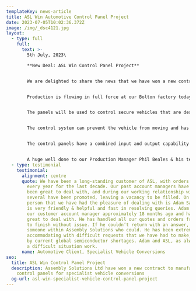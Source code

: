 ```yaml
---
templateKey: news-article
title: ASL Win Automotive Control Panel Project
date: 2023-07-05T10:02:36.372Z
image: /img/_dsc4121.jpg
layout:
  - type: full
    full:
      text: >-
        5th July, 2023\

        **N﻿ew Deal: ASL Win Control Panel Project**


        We are delighted to share the news that we have won a new contract to manufacture 50 control panels for use in specialist vehicle conversions.


        Production is flowing in full force at our Bolton factory today, and the collaboration between colleagues has never looked so good. Our skilled operators are hard at work with some demanding delivery dates to hit, but all parts are in and things are moving at a positive pace.


        The panels will be used to control secure vehicles that are designed to carry cash and valuables and they control everything on the vehicle regarding the conversion. There is a biometric fingerprint unit that communicates with the panel, so the system knows if the correct person is entering the vehicle. Only the first 1 or 2 crew members that register on the vehicle in the morning can access the vehicle even if another employee tries to access the vehicle. The system regulates entry and exit as well as how many lockers are opened within a given time. The system utilises an HMI screen which allows the crew to control certain aspects of the system, and relays information about the status of the system to the crew in the event of an issue. The crew can then take action to rectify any issues.


        The control system can prevent the vehicle from moving and has different modes that can be controlled by a code exchange mechanism (crew must contact the depot for a code). The system can also be remotely connected for diagnostic purposes and release the side door when the crew lock their ignition key on the vehicle. There are 162 inputs and outputs used on these vehicles, meaning there is 162 switches, sensors, solenoids, siren, LED indicators, chassis control signals (for locking and unlocking, engine stop, throttle control) fitted to the vehicle that this system uses to monitor and control every aspect of the vehicle conversion.


        The control panels have a combined input and output capability of 200 inputs and outputs utilising IO link sensors, which have the ability to measure distances within the sensor detection range, as well as report the state of the sensor to the control system including errors and incorrect adjustment. This data can be used to report issues and defect to a service agent. The control system uses a Human Machine Interface which relays data to the operator allowing them to act when required, or to allow control of certain aspects of the system. All the panels are connected via both EtherCAT and EtherNET with remote accessibility for diagnostic purposes.


        A huge well done to our Production Manager Phil Beales & his team for getting operations efficiently up and running, and also our Technical Manager Damien Walsh whose expertise has been significant to pull this project off successfully.
  - type: testimonial
    testimonial:
      alignment: centre
      quote: We have been a long-standing customer of ASL, with orders being submitted
        every year for the last decade. Our past account managers have always
        been great to deal with, and during our working relationship with ASL,
        several have been promoted, leaving a vacancy to be filled. On such
        person that we have had the pleasure of dealing with is Adam Saoudi who
        is very friendly & helpful and fast in resolving queries. Adam became
        our customer account manager approximately 18 months ago and has been
        great to deal with. He has handled all our quotes and orders from start
        to finish without issue. If he couldn’t return with an answer, he found
        someone within Assembly Solutions who could. He has been extremely
        accommodating with difficult requests that we have had to make, caused
        by current global semiconductor shortages. Adam and ASL, as always, make
        a difficult situation work.
      name: Automotive Client, Specialist Vehicle Conversions
seo:
  title: ASL Win Control Panel Project
  description: Assembly Solutions Ltd have won a new contract to manufacture 50
    control panels for specialist vehicle conversions
  og-url: asl-win-specialist-vehicle-control-panel-project
---
```

